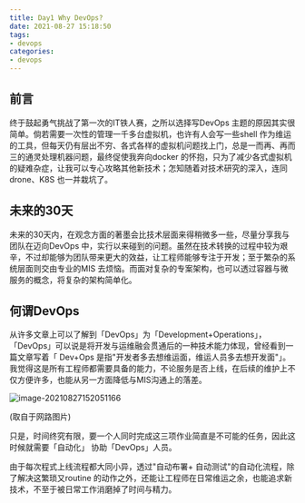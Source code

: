 ```yaml
---
title: Day1 Why DevOps?
date: 2021-08-27 15:18:50
tags:
- devops
categories: 
- devops
---
```


## 前言

终于鼓起勇气挑战了第一次的IT铁人赛，之所以选择写DevOps 主题的原因其实很简单。倘若需要一次性的管理一千多台虚拟机，也许有人会写一些shell 作为维运的工具，但每天仍有层出不穷、各式各样的虚拟机问题找上门，总是一而再、再而三的通灵处理机器问题，最终促使我奔向docker 的怀抱，只为了减少各式虚拟机的疑难杂症，让我可以专心攻略其他新技术；怎知随着对技术研究的深入，连同drone、K8S 也一并栽坑了。

<!--more-->  

## 未来的30天

未来的30天内，在观念方面的著墨会比技术层面来得稍微多一些，尽量分享我与团队在迈向DevOps 中，实行以来碰到的问题。虽然在技术转换的过程中较为艰辛，不过却能够为团队带来更大的效益，让工程师能够专注于开发；至于繁杂的系统层面则交由专业的MIS 去烦恼。而面对复杂的专案架构，也可以透过容器与微服务的概念，将复杂的架构简单化。  


## 何谓DevOps

从许多文章上可以了解到「DevOps」为「Development+Operations」，「DevOps」可以说是将开发与运维融会贯通后的一种技术能力体现，曾经看到一篇文章写着「 Dev+Ops 是指"开发者多去想维运面，维运人员多去想开发面"」。我觉得这是所有工程师都需要具备的能力，不论服务是否上线，在后续的维护上不仅方便许多，也能从另一方面降低与MIS沟通上的落差。

![image-20210827152051166](https://gitee.com/hxf88/imgrepo/raw/master/img/image-20210827152051166.png)  

(取自于网路图片)  

只是，时间终究有限，要一个人同时完成这三项作业简直是不可能的任务，因此这时候就需要「自动化」 协助「DevOps」人员。

由于每次程式上线流程都大同小异，透过"自动布署+ 自动测试"的自动化流程，除了解决这繁琐又routine 的动作之外，还能让工程师在日常维运之余，也能追求新技术，不至于被日常工作消磨掉了时间与精力。
